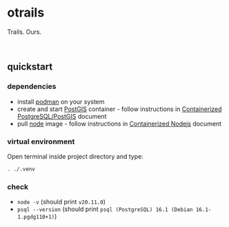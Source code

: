 # otrails

Trails. Ours.

<br />




## quickstart

### dependencies
* install [podman](https://podman.io/) on your system
* create and start [PostGIS](https://hub.docker.com/r/postgis/postgis) container - follow instructions in [Containerized PostgreSQL/PostGIS](./doc/postgres.md) document
* pull [node](https://hub.docker.com/_/node) image - follow instructions in [Containerized Nodejs](./doc/nodejs.md) document

### virtual environment
Open terminal inside project directory and type:
```bash
. ./.venv
```

### check
* `node -v` (should print `v20.11.0`)
* `psql --version` (should print `psql (PostgreSQL) 16.1 (Debian 16.1-1.pgdg110+1)`)
